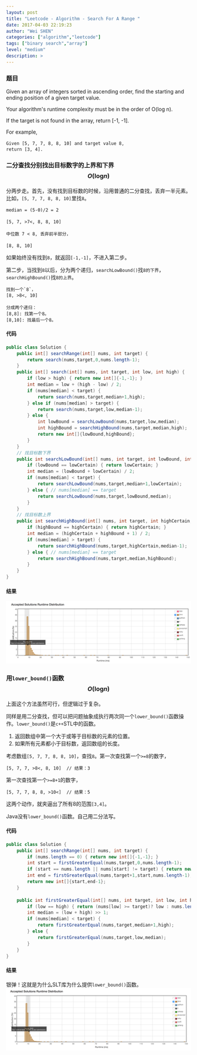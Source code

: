 ```yaml
---
layout: post
title: "Leetcode - Algorithm - Search For A Range "
date: 2017-04-03 22:19:23
author: "Wei SHEN"
categories: ["algorithm","leetcode"]
tags: ["binary search","array"]
level: "medium"
description: >
---
```


### 题目
Given an array of integers sorted in ascending order, find the starting and ending position of a given target value.

Your algorithm's runtime complexity must be in the order of O(log n).

If the target is not found in the array, return [-1, -1].

For example,
```
Given [5, 7, 7, 8, 8, 10] and target value 8,
return [3, 4].
```

### 二分查找分别找出目标数字的上界和下界 $$O(\log_{}{n})$$
分两步走。首先，没有找到目标数的时候，沿用普通的二分查找，丢弃一半元素。比如，`[5, 7, 7, 8, 8, 10]`里找`8`。
```
median = (5-0)/2 = 2

[5, 7, >7<, 8, 8, 10]

中位数 7 < 8, 丢弃前半部分，

[8, 8, 10]
```
如果始终没有找到`8`，就返回`[-1,-1]`，不进入第二步。

第二步，当找到`8`以后，分为两个递归，`searchLowBound()`找`8的下界`，`searchHighBound()`找`8的上界`。
```
找到一个`8`，
[8, >8<, 10]

分成两个递归：
[8,8]: 找第一个8。
[8,10]: 找最后一个8。
```

#### 代码
```java
public class Solution {
    public int[] searchRange(int[] nums, int target) {
        return search(nums,target,0,nums.length-1);
    }
    public int[] search(int[] nums, int target, int low, int high) {
        if (low > high) { return new int[]{-1,-1}; }
        int median = low + (high - low) / 2;
        if (nums[median] < target) {
            return search(nums,target,median+1,high);
        } else if (nums[median] > target) {
            return search(nums,target,low,median-1);
        } else {
            int lowBound = searchLowBound(nums,target,low,median);
            int highBound = searchHighBound(nums,target,median,high);
            return new int[]{lowBound,highBound};
        }
    }
    // 找目标数下界
    public int searchLowBound(int[] nums, int target, int lowBound, int lowCertain) {
        if (lowBound == lowCertain) { return lowCertain; }
        int median = (lowBound + lowCertain) / 2;
        if (nums[median] < target) {
            return searchLowBound(nums,target,median+1,lowCertain);
        } else { // nums[median] == target
            return searchLowBound(nums,target,lowBound,median);
        }
    }
    // 找目标数上界
    public int searchHighBound(int[] nums, int target, int highCertain, int highBound) {
        if (highBound == highCertain) { return highCertain; }
        int median = (highCertain + highBound + 1) / 2;
        if (nums[median] > target) {
            return searchHighBound(nums,target,highCertain,median-1);
        } else { // nums[median] == target
            return searchHighBound(nums,target,median,highBound);
        }
    }
}
```

#### 结果
![search-for-a-range-1](/images/leetcode/search-for-a-range-1.png)


### 用`lower_bound()`函数 $$O(\log_{}{n})$$
上面这个方法虽然可行，但逻辑过于复杂。

同样是用二分查找，但可以把问题抽象成执行两次同一个`lower_bound()`函数操作。`lower_bound()`是`c++`STL中的函数。
1. 返回数组中第一个大于或等于目标数的元素的位置。
2. 如果所有元素都小于目标数，返回数组的长度。

考虑数组`[5, 7, 7, 8, 8, 10]`，查找`8`。第一次查找第一个`>=8`的数字，
```
[5, 7, 7, >8<, 8, 10]  // 结果：3
```
第一次查找第一个`>=8+1`的数字，
```
[5, 7, 7, 8, 8, >10<]  // 结果：5
```
这两个动作，就夹逼出了所有8的范围`[3,4]`。

Java没有`lower_bound()`函数。自己用二分法写。


#### 代码
```java
public class Solution {
    public int[] searchRange(int[] nums, int target) {
        if (nums.length == 0) { return new int[]{-1,-1}; }
        int start = firstGreaterEqual(nums,target,0,nums.length-1);
        if (start == nums.length || nums[start] != target) { return new int[]{-1,-1}; }
        int end = firstGreaterEqual(nums,target+1,start,nums.length-1);
        return new int[]{start,end-1};
    }

    public int firstGreaterEqual(int[] nums, int target, int low, int high) {
        if (low == high) { return (nums[low] >= target)? low : nums.length; }
        int median = (low + high) >> 1;
        if (nums[median] < target) {
            return firstGreaterEqual(nums,target,median+1,high);
        } else {
            return firstGreaterEqual(nums,target,low,median);
        }
    }
}
```

#### 结果
银弹！这就是为什么SLT库为什么提供`lower_bound()`函数。
![search-for-a-range-2](/images/leetcode/search-for-a-range-2.png)
